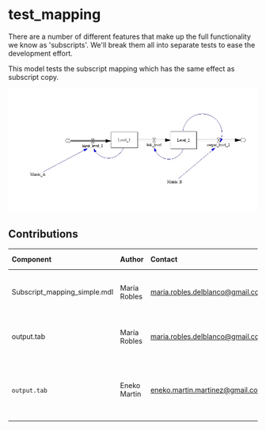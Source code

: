 test_mapping
============

There are a number of different features that make up the full functionality we know as 
'subscripts'. We'll break them all into separate tests to ease the development effort.

This model tests the subscript mapping which has the same effect as subscript copy.

![Subscript mapping simple Vensim screenshot](SubscriptMappingSimple.jpg)


Contributions
-------------

| Component                      | Author          | Contact                    | Date    | Software Version        |
|:--------------------------------- |:--------------- |:-------------------------- |:------- |:----------------------- |
| Subscript_mapping_simple.mdl       | María Robles    | maria.robles.delblanco@gmail.com | 12/5/21  | Vensim DSS 8.0.9 for Windows (x64) |
| output.tab                     | María Robles    | maria.robles.delblanco@gmail.com | 12/5/21  | Vensim DSS 8.0.9 for Windows (x64) |
| `output.tab `             | Eneko Martin | eneko.martin.martinez@gmail.com | 03/01/22 | Vensim DSS for Windows 7.3.4 double precision (x32)   

